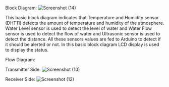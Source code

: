Block Diagram:
![Screenshot (14)](https://user-images.githubusercontent.com/68070984/155720440-3a9a092a-9c5d-4d91-9e2e-ef7e030bd3a1.png)

This basic block diagram indicates that Temperature and Humidity sensor (DHT11) detects the amount of temperature and humidity of the atmosphere. Water Level sensor is used to
detect the level of water and Water Flow sensor is used to detect the flow of water and Ultrasonic sensor is used to detect the distance. All these sensors values are fed to
Arduino to detect if it should be alerted or not. In this basic block diagram LCD display is used to display the status.

Flow Diagram:

Transmitter Side:
      ![Screenshot (10)](https://user-images.githubusercontent.com/68070984/155719760-99a39f98-fe8c-4498-a688-dff79c20a638.png)
      
Receiver Side:
![Screenshot (12)](https://user-images.githubusercontent.com/68070984/155719997-e5b4ecaa-bcc3-41dd-b3a9-d35e99336e78.png)
